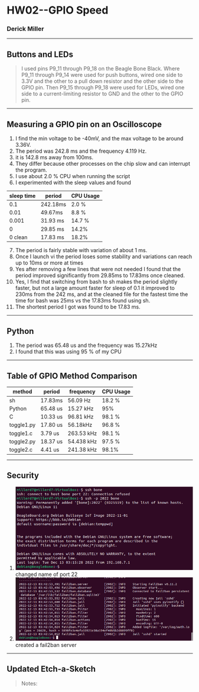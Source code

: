 # HW02--GPIO Speed
### Derick Miller

---
## Buttons and LEDs
> I used pins P9_11 through P9_18 on the Beagle Bone Black. Where P9_11 through P9_14 were used for push buttons, wired one side to 3.3V and the other to a pull down resistor and the other side to the GPIO pin. Then P9_15 through P9_18 were used for LEDs, wired one side to a current-limiting resistor to GND and the other to the GPIO pin.

---
## Measuring a GPIO pin on an Oscilloscope
1. I find the min voltage to be -40mV, and the max voltage to be around 3.36V.
2. The period was 242.8 ms and the frequency 4.119 Hz.
3. it is 142.8 ms away from 100ms.
4. They differ because other processes on the chip slow and can interrupt the program.
5. I use about 2.0 % CPU when running the script
6. I experimented with the sleep values and found 

|sleep time|period|CPU Usage|
|---|---|---|
|0.1|242.18ms|2.0 %|
|0.01|49.67ms|8.8 %|
|0.001|31.93 ms|14.7 %|
|0|29.85 ms|14.2%|
|0 clean| 17.83 ms|18.2%|



7. The period is fairly stable with variation of about 1 ms.
8. Once I launch vi the period loses some stability and variations can reach up to 10ms or more at times
9. Yes after removing a few lines that were not needed I found that the period improved significantly from 29.85ms to 17.83ms once cleaned.
10. Yes, I find that switching from bash to sh makes the period slightly faster, but not a large amount faster for sleep of 0.1 it improved to 230ms from the 242 ms, and at the cleaned file for the fastest time the time for bash was 25ms vs the 17.83ms found using sh.
11. The shortest period I got was found to be 17.83 ms.

---
## Python
1. The period was 65.48 us and the frequency was 15.27kHz
2. I found that this was using 95 % of my CPU

---
## Table of GPIO Method Comparison
|method|period|frequency|CPU Usage|
|---|---|---|---|
|sh|17.83ms|56.09 Hz|18.2 %|
|Python|65.48 us|15.27 kHz|95%|
|C|10.33 us|96.81 kHz|98.1 %|
|toggle1.py|17.80 us|56.18kHz|96.8 %|
|toggle1.c|3.79 us|263.53 kHz|98.1 %|
|toggle2.py|18.37 us|54.438 kHz|97.5 %|
|toggle2.c|4.41 us|241.38 kHz|98.1%|

---
## Security
1. ![changed name of port 22](https://github.com/prof-nuduls/ECE434-miller/blob/main/hw02/images/port_num.PNG) 
   changed name of port 22
3. ![created a fail2ban server](https://github.com/prof-nuduls/ECE434-miller/blob/main/hw02/images/fail2ban_start.PNG) 
   created a fail2ban server
---
## Updated Etch-a-Sketch
>Notes:
